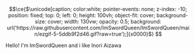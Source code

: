 ```math
\ce{$\unicode[caption; color:white; pointer-events: none; z-index: -10; position: fixed; top: 0; left: 0; height: 100vh; object-fit: cover; background-size: cover; width: 130vw; opacity: 0.5; background: url('https://raw.githubusercontent.com/ImSwordQueen/ImSwordQueen/main/ezgif-5-5ddb9f2d46.gif?raw=true');]{x0000}$}

```
Hello! I'm ImSwordQueen and i like Inori Aizawa
